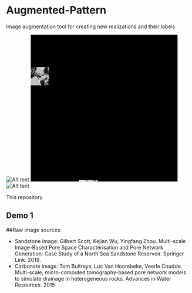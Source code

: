 # Augmented-Pattern
Image augmentation tool for creating new realizations and their labels


![Alt text](https://github.com/ArashRabbani/Augmented-Pattern/blob/main/Carbonate.gif)
![Alt text](https://github.com/ArashRabbani/Augmented-Pattern/blob/main/Sandstone.gif)
![Alt text](https://github.com/ArashRabbani/Augmented-Pattern/blob/main/Placental%20Tissue.gif)


This repository 
## Demo 1

##Raw image sources:
- Sandstone image: Gilbert Scott, Kejian Wu, Yingfang Zhou. Multi-scale Image-Based Pore Space Characterisation and Pore Network Generation: Case Study of a North Sea Sandstone Reservoir. Springer Link. 2019. 
- Carbonate image: Tom Bultreys, Luc Van Hoorebeke, Veerle Cnudde. Multi-scale, micro-computed tomography-based pore network models to simulate drainage in heterogeneous rocks. Advances in Water Resources. 2015
